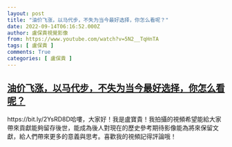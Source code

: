 ```yaml
---
layout: post
title: "油价飞涨，以马代步，不失为当今最好选择，你怎么看呢？"
date: 2022-09-14T06:16:52.000Z
author: 盧保貴視覺影像
from: https://www.youtube.com/watch?v=5N2__TqHnTA
tags: [ 盧保貴 ]
comments: True
categories: [ 盧保貴 ]
---
```

<!--1663136212000-->
[油价飞涨，以马代步，不失为当今最好选择，你怎么看呢？](https://www.youtube.com/watch?v=5N2__TqHnTA)
------

<div>
https://bit.ly/2YsRD8D哈嘍，大家好！我是盧寶貴！我拍攝的視頻希望能給大家帶來貢獻能夠留存後世，能成為後人對現在的歷史參考期待影像能為將來保留文獻，給人們帶來更多的意義與思考。喜歡我的視頻記得評論哦！
</div>
